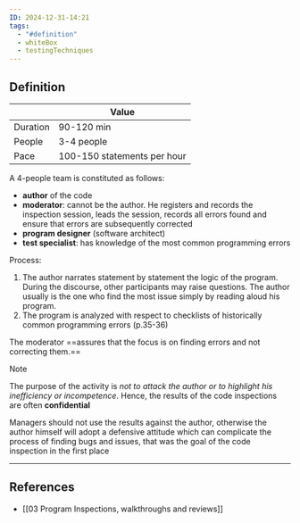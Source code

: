 ```yaml
---
ID: 2024-12-31-14:21
tags:
  - "#definition"
  - whiteBox
  - testingTechniques
---
```

## Definition

|          | Value                                                               |
| -------- | ------------------------------------------------------------------- |
| Duration | 90-120 min                                                          |
| People   | 3-4 people                                                          |
| Pace     | 100-150 statements per hour                                         |

A 4-people team is constituted as follows:
- **author** of the code
- **moderator**: cannot be the author. He registers and records the inspection session, leads the session, records all errors found and ensure that errors are subsequently corrected
- **program designer** (software architect)
- **test specialist**: has knowledge of the most common programming errors

Process:
1. The author narrates statement by statement the logic of the program. During the discourse, other participants may raise questions. The author usually is the one who find the most issue simply by reading aloud his program.
2. The program is analyzed with respect to checklists of historically common programming errors (p.35-36)

The moderator ==assures that the focus is on finding errors and not correcting them.==

> [!NOTE]
> The purpose of the activity is *not to attack the author or to highlight his inefficiency or incompetence*. Hence, the results of the code inspections are often **confidential**

Managers should not use the results against the author, otherwise the author himself will adopt a defensive attitude which can complicate the process of finding bugs and issues, that was the goal of the code inspection in the first place

---
## References
- [[03 Program Inspections, walkthroughs and reviews]]